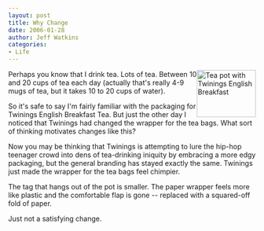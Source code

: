 ```yaml
---
layout: post
title: Why Change
date: 2006-01-28
author: Jeff Watkins
categories:
- Life
---
```


<div style="float:right" class="figure">
<img class="photo" src="http://newburyportion.com/wp-content/uploads/2006/01/teapot.png" alt="Tea pot with Twinings English Breakfast " height="96" width="120" />
</div>

Perhaps you know that I drink tea. Lots of tea. Between 10 and 20 cups of tea each day (actually that's really 4-9 mugs of tea, but it takes 10 to 20 cups of water).

So it's safe to say I'm fairly familiar with the packaging for Twinings English Breakfast Tea. But just the other day I noticed that Twinings had changed the wrapper for the tea bags. What sort of thinking motivates changes like this?

Now you may be thinking that Twinings is attempting to lure the hip-hop teenager crowd into dens of tea-drinking iniquity by embracing a more edgy packaging, but the general branding has stayed exactly the same. Twinings just made the wrapper for the tea bags feel chimpier.

The tag that hangs out of the pot is smaller. The paper wrapper feels more like plastic and the comfortable flap is gone -- replaced with a squared-off fold of paper.

Just not a satisfying change.
 

